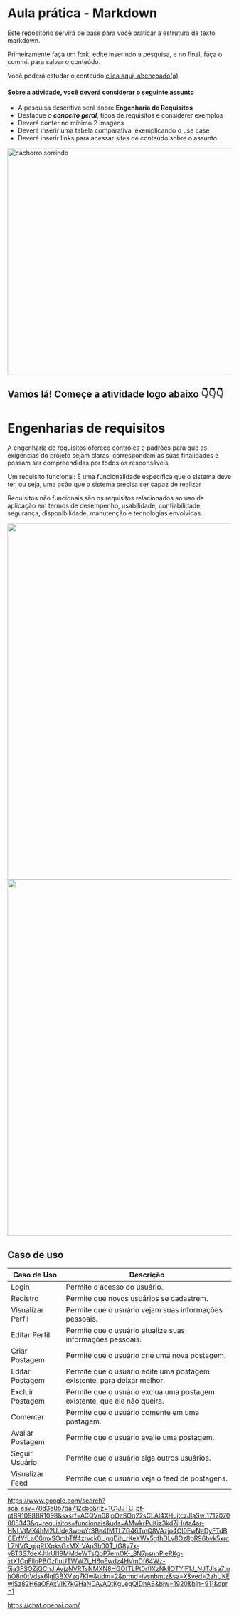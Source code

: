 # Aula prática - Markdown

Este repositório servirá de base para você praticar a estrutura de texto markdown. 

Primeiramente faça um fork, edite inserindo a pesquisa, e no final, faça o commit para salvar o conteúdo.

Você poderá estudar o conteúdo [clica aqui, abençoado(a)](https://docs.pipz.com/central-de-ajuda/learning-center/guia-basico-de-markdown#open)

#### Sobre a atividade, você deverá considerar o seguinte assunto

- A pesquisa descritiva será sobre **Engenharia de Requisitos**
- Destaque o **_conceito geral_**, tipos de requisitos e considerer exemplos
- Deverá conter no mínimo 2 imagens
- Deverá inserir uma tabela comparativa, exemplicando o use case
- Deverá inserir links para acessar sites de conteúdo sobre o assunto.

<img src="https://www.patasdacasa.com.br/sites/default/files/styles/webp/public/noticias/2022/02/E-possivel-ver-um-cachorro-sorrindo-descubra-e-saiba-como-identificar.jpg.webp?itok=UYmPTLUx" alt="cachorro sorrindo" width="508px">


## Vamos lá! Começe a atividade logo abaixo 👇👇👇

 # Engenharias de requisitos # 

A engenharia de requisitos oferece controles e padrões para que as exigências do projeto sejam claras, correspondam às suas finalidades e possam ser compreendidas por todos os responsáveis

Um requisito funcional: È uma funcionalidade específica que o sistema deve ter, ou seja, uma ação que o sistema precisa ser capaz de realizar 

Requisitos não funcionais são os requisitos relacionados ao uso da aplicação em termos de desempenho, usabilidade, confiabilidade, segurança, disponibilidade, manutenção e tecnologias envolvidas.

<img src="https://media.licdn.com/dms/image/C4E12AQEfI0ChWkyF2Q/article-cover_image-shrink_600_2000/0/1623005853208?e=2147483647&v=beta&t=y6YkdC0Z0hrQNt31IUzw39Dn8YqnP3D6ULHvywVAb_w" width="800px">

<img src="https://dhg1h5j42swfq.cloudfront.net/2023/10/16115710/imagem-inicial-1.png" width="800px">

## Caso de uso

| Caso de Uso        | Descrição                                          |
|--------------------|----------------------------------------------------|
| Login              | Permite o acesso do usuário.            |
| Registro           | Permite que novos usuários se cadastrem.|
| Visualizar Perfil  | Permite que o usuário vejam suas informações pessoais.|
| Editar Perfil      | Permite que o usuário atualize suas informações pessoais.|
| Criar Postagem     | Permite que o usuário crie uma nova postagem.      |
| Editar Postagem    | Permite que o usuário edite uma postagem existente, para deixar melhor.|
| Excluir Postagem   | Permite que o usuário exclua uma postagem existente, que ele não queira.|
| Comentar           | Permite que o usuário comente em uma postagem.     |
| Avaliar Postagem   | Permite que o usuário avalie uma postagem.         |
| Seguir Usuário     | Permite que o usuário siga outros usuários.       |
| Visualizar Feed    | Permite que o usuário veja o feed de postagens.|

https://www.google.com/search?sca_esv=78d3e0b7da712cbc&rlz=1C1JJTC_pt-ptBR1098BR1098&sxsrf=ACQVn08jpOaSOq22sCLAl4XHujtczJlaSw:1712070885343&q=requisitos+funcionais&uds=AMwkrPuKiz3kd7jHuta4ar-HNLVtMX4hM2UJde3wouYf3Be4fMTLZG46TmQ8VAzjp4Ol0FwNaDyFTdBCErfYfLaC0mxSOmbTff4zrvck0UqgDih_rKeXWx5gfhDLv8Oz8pR96bvk5xrcLZNVG_gjqRfXpksGxMXrVApSh00T_tG8y7x-yBT3S7deXJtlrUl19MMdeWTsQoP7emOK-_8N7psnnPieRKg-xtX1CqFllnPBOzfluUTWWZi_H6oEwdz4HVmDf64Wz-5ja3FSOZjQCnJIAyjzNVRTsNMXN8HGQfTLPt0rfIXzNkllOTYlF1J_NJTJlsa7tohO8n0tVdsx6IglGBXVzq7KIw&udm=2&prmd=ivsnbmtz&sa=X&ved=2ahUKEwiSz82H6aOFAxVIK7kGHaNDAvAQtKgLegQIDhAB&biw=1920&bih=911&dpr=1

https://chat.openai.com/




